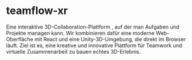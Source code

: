 # teamflow-xr
Eine interaktive 3D-Collaboration-Plattform , auf der man Aufgaben und Projekte managen kann. Wir kombinieren dafür eine moderne Web-Oberfläche mit React und eine Unity-3D-Umgebung, die direkt im Browser läuft. Ziel ist es, eine kreative und innovative Plattform für Teamwork und virtuelle Zusammenarbeit zu bauen echtes 3D-Erlebnis.
